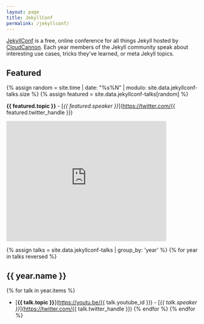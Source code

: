 ```yaml
---
layout: page
title: JekyllConf
permalink: /jekyllconf/
---
```


[JekyllConf](http://jekyllconf.com) is a free, online conference for all things Jekyll hosted by [CloudCannon](http://cloudcannon.com). Each year members of the Jekyll community speak about interesting use cases, tricks they've learned, or meta Jekyll topics.

## Featured

{% assign random = site.time | date: "%s%N" | modulo: site.data.jekyllconf-talks.size %}
{% assign featured = site.data.jekyllconf-talks[random] %}

**{{ featured.topic }}** - [*{{ featured.speaker }}*](https://twitter.com/{{ featured.twitter_handle }})
<div class="videoWrapper">
    <iframe width="420" height="315" src="https://www.youtube.com/embed/{{ featured.youtube_id }}" frameborder="0" allowfullscreen></iframe>
</div>

{% assign talks = site.data.jekyllconf-talks | group_by: 'year' %}
{% for year in talks reversed %}
## {{ year.name }}
{% for talk in year.items %}
 * [**{{ talk.topic }}**](https://youtu.be/{{ talk.youtube_id }}) - [*{{ talk.speaker }}*](https://twitter.com/{{ talk.twitter_handle }})
{% endfor %}
{% endfor %}
